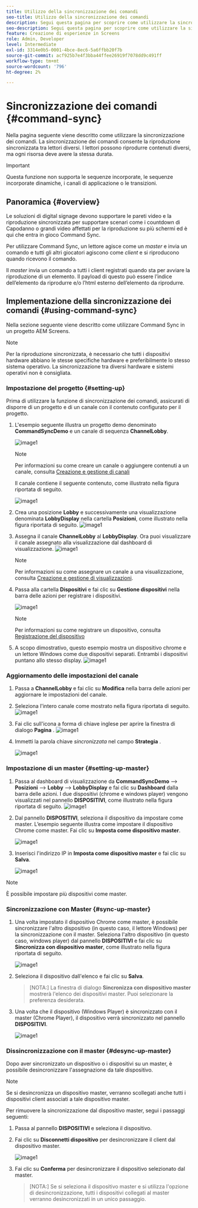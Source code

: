 ```yaml
---
title: Utilizzo della sincronizzazione dei comandi
seo-title: Utilizzo della sincronizzazione dei comandi
description: Segui questa pagina per scoprire come utilizzare la sincronizzazione dei comandi.
seo-description: Segui questa pagina per scoprire come utilizzare la sincronizzazione dei comandi.
feature: Creazione di esperienze in Screens
role: Admin, Developer
level: Intermediate
exl-id: 3314e0b5-0001-4bce-8ec6-5a6ffbb20f7b
source-git-commit: acf925b7e4f3bba44ffee26919f7078dd9c491ff
workflow-type: tm+mt
source-wordcount: '796'
ht-degree: 2%

---
```


# Sincronizzazione dei comandi {#command-sync}

Nella pagina seguente viene descritto come utilizzare la sincronizzazione dei comandi. La sincronizzazione dei comandi consente la riproduzione sincronizzata tra lettori diversi. I lettori possono riprodurre contenuti diversi, ma ogni risorsa deve avere la stessa durata.

>[!IMPORTANT]
>
>Questa funzione non supporta le sequenze incorporate, le sequenze incorporate dinamiche, i canali di applicazione o le transizioni.

## Panoramica {#overview}

Le soluzioni di digital signage devono supportare le pareti video e la riproduzione sincronizzata per supportare scenari come i countdown di Capodanno o grandi video affettati per la riproduzione su più schermi ed è qui che entra in gioco Command Sync.

Per utilizzare Command Sync, un lettore agisce come un *master* e invia un comando e tutti gli altri giocatori agiscono come *client* e si riproducono quando ricevono il comando.

Il *master* invia un comando a tutti i client registrati quando sta per avviare la riproduzione di un elemento. Il payload di questo può essere l’indice dell’elemento da riprodurre e/o l’html esterno dell’elemento da riprodurre.

## Implementazione della sincronizzazione dei comandi {#using-command-sync}

Nella sezione seguente viene descritto come utilizzare Command Sync in un progetto AEM Screens.

>[!NOTE]
>
>Per la riproduzione sincronizzata, è necessario che tutti i dispositivi hardware abbiano le stesse specifiche hardware e preferibilmente lo stesso sistema operativo. La sincronizzazione tra diversi hardware e sistemi operativi non è consigliata.

### Impostazione del progetto {#setting-up}

Prima di utilizzare la funzione di sincronizzazione dei comandi, assicurati di disporre di un progetto e di un canale con il contenuto configurato per il progetto.

1. L&#39;esempio seguente illustra un progetto demo denominato **CommandSyncDemo** e un canale di sequenza **ChannelLobby**.

   ![image1](assets/command-sync/command-sync1-1.png)

   >[!NOTE]
   >
   >Per informazioni su come creare un canale o aggiungere contenuti a un canale, consulta [Creazione e gestione di canali](/help/user-guide/managing-channels.md)

   Il canale contiene il seguente contenuto, come illustrato nella figura riportata di seguito.

   ![image1](assets/command-sync/command-sync2-1.png)

1. Crea una posizione **Lobby** e successivamente una visualizzazione denominata **LobbyDisplay** nella cartella **Posizioni**, come illustrato nella figura riportata di seguito.
   ![image1](assets/command-sync/command-sync3-1.png)

1. Assegna il canale **ChannelLobby** al **LobbyDisplay**. Ora puoi visualizzare il canale assegnato alla visualizzazione dal dashboard di visualizzazione.
   ![image1](assets/command-sync/command-sync4-1.png)

   >[!NOTE]
   >
   >Per informazioni su come assegnare un canale a una visualizzazione, consulta [Creazione e gestione di visualizzazioni](/help/user-guide/managing-displays.md).

1. Passa alla cartella **Dispositivi** e fai clic su **Gestione dispositivi** nella barra delle azioni per registrare i dispositivi.

   ![image1](assets/command-sync5.png)

   >[!NOTE]
   >
   >Per informazioni su come registrare un dispositivo, consulta [Registrazione del dispositivo](/help/user-guide/device-registration.md)

1. A scopo dimostrativo, questo esempio mostra un dispositivo chrome e un lettore Windows come due dispositivi separati. Entrambi i dispositivi puntano allo stesso display.
   ![image1](assets/command-sync6.png)

### Aggiornamento delle impostazioni del canale

1. Passa a **ChannelLobby** e fai clic su **Modifica** nella barra delle azioni per aggiornare le impostazioni del canale.

1. Seleziona l&#39;intero canale come mostrato nella figura riportata di seguito.
   ![image1](assets/command-sync/command-sync7-1.png)

1. Fai clic sull&#39;icona a forma di chiave inglese per aprire la finestra di dialogo **Pagina** .
   ![image1](assets/command-sync/command-sync8-1.png)

1. Immetti la parola chiave *sincronizzata* nel campo **Strategia** .

   ![image1](assets/command-sync/command-sync9-1.png)


### Impostazione di un master {#setting-up-master}

1. Passa al dashboard di visualizzazione da **CommandSyncDemo** —> **Posizioni** —> **Lobby** —> **LobbyDisplay** e fai clic su **Dashboard** dalla barra delle azioni.
I due dispositivi (chrome e windows player) vengono visualizzati nel pannello **DISPOSITIVI**, come illustrato nella figura riportata di seguito.
   ![image1](assets/command-sync/command-sync10-1.png)

1. Dal pannello **DISPOSITIVI**, seleziona il dispositivo da impostare come master. L’esempio seguente illustra come impostare il dispositivo Chrome come master. Fai clic su **Imposta come dispositivo master**.

   ![image1](assets/command-sync/command-sync11-1.png)

1. Inserisci l&#39;indirizzo IP in **Imposta come dispositivo master** e fai clic su **Salva**.

   ![image1](assets/command-sync/command-sync12-1.png)

>[!NOTE]
>
>È possibile impostare più dispositivi come master.

### Sincronizzazione con Master {#sync-up-master}

1. Una volta impostato il dispositivo Chrome come master, è possibile sincronizzare l&#39;altro dispositivo (in questo caso, il lettore Windows) per la sincronizzazione con il master.
Seleziona l&#39;altro dispositivo (in questo caso, windows player) dal pannello **DISPOSITIVI** e fai clic su **Sincronizza con dispositivo master**, come illustrato nella figura riportata di seguito.

   ![image1](assets/command-sync/command-sync13-1.png)

1. Seleziona il dispositivo dall&#39;elenco e fai clic su **Salva**.

   >[NOTA:]
   > La finestra di dialogo **Sincronizza con dispositivo master** mostrerà l&#39;elenco dei dispositivi master. Puoi selezionare la preferenza desiderata.

1. Una volta che il dispositivo (Windows Player) è sincronizzato con il master (Chrome Player), il dispositivo verrà sincronizzato nel pannello **DISPOSITIVI**.

   ![image1](assets/command-sync/command-sync14-1.png)

### Dissincronizzazione con il master {#desync-up-master}

Dopo aver sincronizzato un dispositivo o i dispositivi su un master, è possibile desincronizzare l&#39;assegnazione da tale dispositivo.

>[!NOTE]
>
>Se si desincronizza un dispositivo master, verranno scollegati anche tutti i dispositivi client associati a tale dispositivo master.

Per rimuovere la sincronizzazione dal dispositivo master, segui i passaggi seguenti:

1. Passa al pannello **DISPOSITIVI** e seleziona il dispositivo.

1. Fai clic su **Disconnetti dispositivo** per desincronizzare il client dal dispositivo master.

   ![image1](assets/command-sync/command-sync15-1.png)

1. Fai clic su **Conferma** per desincronizzare il dispositivo selezionato dal master.

   >[NOTA:]
   > Se si seleziona il dispositivo master e si utilizza l&#39;opzione di desincronizzazione, tutti i dispositivi collegati al master verranno desincronizzati in un unico passaggio.

